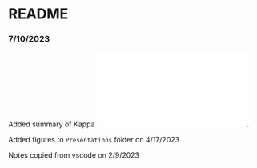 # README

### 7/10/2023
Added summary of Kappa ![here](Kappa_Summary.md).

Added figures to `Presentations` folder on 4/17/2023

Notes copied from vscode on 2/9/2023
